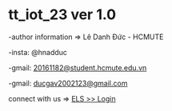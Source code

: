 # tt_iot_23 ver 1.0
-author information => Lê Danh Đức - HCMUTE

-insta: @hnadduc

-gmail: 20161182@student.hcmute.edu.vn

-gmail: ducgav2002123@gmail.com

connect with us => [ELS >> Login](https://ledanhduc.github.io/doan2/login_en)
